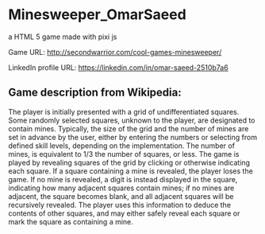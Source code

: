 # Minesweeper_OmarSaeed
a HTML 5 game made with pixi js

Game URL: http://secondwarrior.com/cool-games-minesweeper/

LinkedIn profile URL: https://linkedin.com/in/omar-saeed-2510b7a6

Game description from Wikipedia:
-------------------------------
The player is initially presented with a grid of undifferentiated
squares. Some randomly selected squares, unknown to the player,
are designated to contain mines. Typically, the size of the grid and
the number of mines are set in advance by the user, either by
entering the numbers or selecting from defined skill levels,
depending on the implementation. The number of mines, is
equivalent to 1/3 the number of squares, or less.
The game is played by revealing squares of the grid by clicking or
otherwise indicating each square. If a square containing a mine is
revealed, the player loses the game. If no mine is revealed, a digit
is instead displayed in the square, indicating how many adjacent
squares contain mines; if no mines are adjacent, the square
becomes blank, and all adjacent squares will be recursively
revealed. The player uses this information to deduce the contents
of other squares, and may either safely reveal each square or mark
the square as containing a mine.

